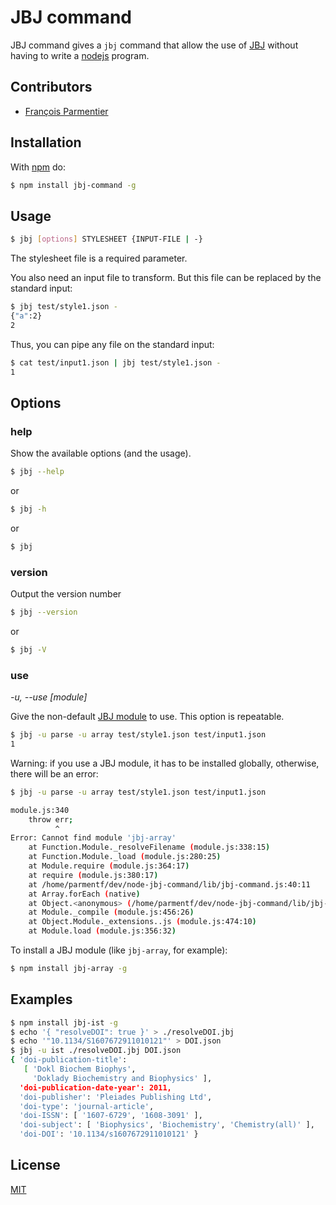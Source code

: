 # JBJ command

JBJ command gives a `jbj` command that allow the use of
[JBJ](https://github.com/Inist-CNRS/node-jbj/) without having to write a
[nodejs](http://nodejs.org/) program.

## Contributors

- [François Parmentier](https://github.com/parmentf)

## Installation

With [npm](https://www.npmjs.com/) do:

```bash
$ npm install jbj-command -g
```

## Usage

```bash
$ jbj [options] STYLESHEET {INPUT-FILE | -}
```

The stylesheet file is a required parameter.

You also need an input file to transform. But this file can be replaced by the standard input:

```bash
$ jbj test/style1.json -
{"a":2}
2
```

Thus, you can pipe any file on the standard input:

```bash
$ cat test/input1.json | jbj test/style1.json -
1
```

## Options

### help

Show the available options (and the usage).

```bash
$ jbj --help
```

or

```bash
$ jbj -h
```

or

```bash
$ jbj
```

### version

Output the version number

```bash
$ jbj --version
```

or

```bash
$ jbj -V
```

### use
*-u, --use [module]*

Give the non-default [JBJ module](https://github.com/Inist-CNRS/node-jbj#actions) to use.
This option is repeatable.

```bash
$ jbj -u parse -u array test/style1.json test/input1.json 
1
```

Warning: if you use a JBJ module, it has to be installed globally, otherwise, there will be an error:

```bash
$ jbj -u parse -u array test/style1.json test/input1.json 

module.js:340
    throw err;
          ^
Error: Cannot find module 'jbj-array'
    at Function.Module._resolveFilename (module.js:338:15)
    at Function.Module._load (module.js:280:25)
    at Module.require (module.js:364:17)
    at require (module.js:380:17)
    at /home/parmentf/dev/node-jbj-command/lib/jbj-command.js:40:11
    at Array.forEach (native)
    at Object.<anonymous> (/home/parmentf/dev/node-jbj-command/lib/jbj-command.js:39:13)
    at Module._compile (module.js:456:26)
    at Object.Module._extensions..js (module.js:474:10)
    at Module.load (module.js:356:32)
```

To install a JBJ module (like `jbj-array`, for example):

```bash
$ npm install jbj-array -g
```


## Examples

```bash
$ npm install jbj-ist -g
$ echo '{ "resolveDOI": true }' > ./resolveDOI.jbj
$ echo '"10.1134/S1607672911010121"' > DOI.json
$ jbj -u ist ./resolveDOI.jbj DOI.json
{ 'doi-publication-title': 
   [ 'Dokl Biochem Biophys',
     'Doklady Biochemistry and Biophysics' ],
  'doi-publication-date-year': 2011,
  'doi-publisher': 'Pleiades Publishing Ltd',
  'doi-type': 'journal-article',
  'doi-ISSN': [ '1607-6729', '1608-3091' ],
  'doi-subject': [ 'Biophysics', 'Biochemistry', 'Chemistry(all)' ],
  'doi-DOI': '10.1134/s1607672911010121' }
```

## License

[MIT](./LICENSE)
